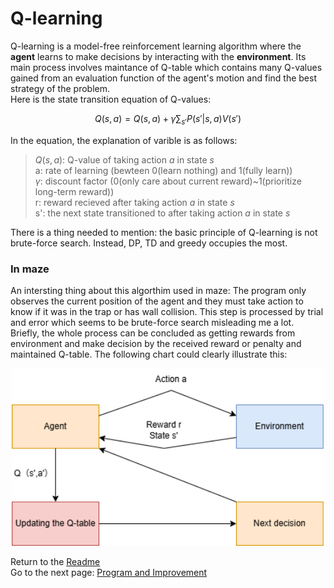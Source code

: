 # Q-learning

Q-learning is a model-free reinforcement learning algorithm where the **agent** learns to make decisions by interacting with the **environment**.
Its main process involves maintance of Q-table which contains many Q-values gained from an evaluation function of the agent's motion and find the best strategy of the problem.\
Here is the state transition equation of Q-values:

 $$
 Q(s,a)=Q(s,a)+\gamma \sum_{s'} P(s'| s,a) V(s') 
 $$


In the equation, the explanation of varible is as follows:
>$Q(s,a)$: Q-value of taking action *a* in state *s* \
>a: rate of learning (bewteen 0(learn nothing) and 1(fully learn)) \
>$\gamma$: discount factor (0(only care about current reward)~1(prioritize long-term reward)) \
>r: reward recieved after taking action *a* in state *s* \
>s': the next state transitioned to after taking action *a* in state *s*

There is a thing needed to mention: the basic principle of Q-learning is not brute-force search. 
Instead, DP, TD and greedy occupies the most. 
### In maze
An intersting thing about this algorthim used in maze: 
The program only observes the current position of the agent and they must take action to know if it was in the trap or has wall collision. This step is processed by trial and error which seems to be brute-force search misleading me a lot.\
Briefly, the whole process can be concluded as getting rewards from environment and make decision by the received reward or penalty and maintained Q-table. The following chart could clearly illustrate this:
<div align="center">
  <img src="https://github.com/I0-OVI/Maze-Navigation/raw/main/Static/Image/Interaction_Q.drawio.png" alt="Q-Learning Diagram" width="500">
</div>

Return to the [Readme](/README.md) \
Go to the next page: [Program and Improvement](/Program/Program.md)
